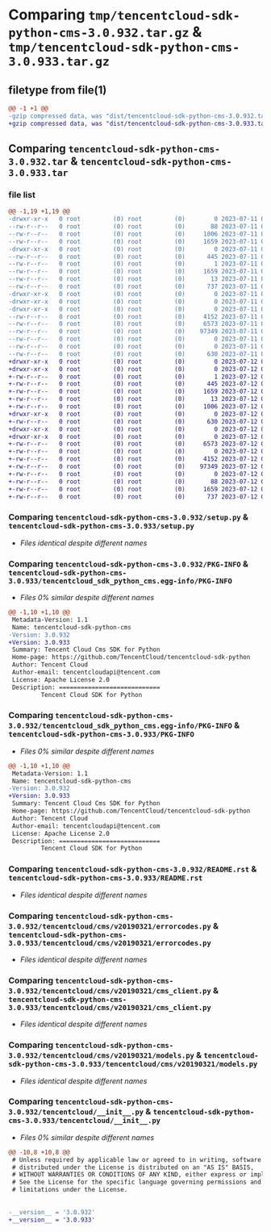 # Comparing `tmp/tencentcloud-sdk-python-cms-3.0.932.tar.gz` & `tmp/tencentcloud-sdk-python-cms-3.0.933.tar.gz`

## filetype from file(1)

```diff
@@ -1 +1 @@
-gzip compressed data, was "dist/tencentcloud-sdk-python-cms-3.0.932.tar", last modified: Tue Jul 11 00:37:10 2023, max compression
+gzip compressed data, was "dist/tencentcloud-sdk-python-cms-3.0.933.tar", last modified: Wed Jul 12 00:23:43 2023, max compression
```

## Comparing `tencentcloud-sdk-python-cms-3.0.932.tar` & `tencentcloud-sdk-python-cms-3.0.933.tar`

### file list

```diff
@@ -1,19 +1,19 @@
-drwxr-xr-x   0 root         (0) root         (0)        0 2023-07-11 00:37:10.000000 tencentcloud-sdk-python-cms-3.0.932/
--rw-r--r--   0 root         (0) root         (0)       88 2023-07-11 00:37:10.000000 tencentcloud-sdk-python-cms-3.0.932/setup.cfg
--rw-r--r--   0 root         (0) root         (0)     1006 2023-07-11 00:37:10.000000 tencentcloud-sdk-python-cms-3.0.932/setup.py
--rw-r--r--   0 root         (0) root         (0)     1659 2023-07-11 00:37:10.000000 tencentcloud-sdk-python-cms-3.0.932/PKG-INFO
-drwxr-xr-x   0 root         (0) root         (0)        0 2023-07-11 00:37:10.000000 tencentcloud-sdk-python-cms-3.0.932/tencentcloud_sdk_python_cms.egg-info/
--rw-r--r--   0 root         (0) root         (0)      445 2023-07-11 00:37:10.000000 tencentcloud-sdk-python-cms-3.0.932/tencentcloud_sdk_python_cms.egg-info/SOURCES.txt
--rw-r--r--   0 root         (0) root         (0)        1 2023-07-11 00:37:10.000000 tencentcloud-sdk-python-cms-3.0.932/tencentcloud_sdk_python_cms.egg-info/dependency_links.txt
--rw-r--r--   0 root         (0) root         (0)     1659 2023-07-11 00:37:10.000000 tencentcloud-sdk-python-cms-3.0.932/tencentcloud_sdk_python_cms.egg-info/PKG-INFO
--rw-r--r--   0 root         (0) root         (0)       13 2023-07-11 00:37:10.000000 tencentcloud-sdk-python-cms-3.0.932/tencentcloud_sdk_python_cms.egg-info/top_level.txt
--rw-r--r--   0 root         (0) root         (0)      737 2023-07-11 00:37:10.000000 tencentcloud-sdk-python-cms-3.0.932/README.rst
-drwxr-xr-x   0 root         (0) root         (0)        0 2023-07-11 00:37:10.000000 tencentcloud-sdk-python-cms-3.0.932/tencentcloud/
-drwxr-xr-x   0 root         (0) root         (0)        0 2023-07-11 00:37:10.000000 tencentcloud-sdk-python-cms-3.0.932/tencentcloud/cms/
-drwxr-xr-x   0 root         (0) root         (0)        0 2023-07-11 00:37:10.000000 tencentcloud-sdk-python-cms-3.0.932/tencentcloud/cms/v20190321/
--rw-r--r--   0 root         (0) root         (0)     4152 2023-07-11 00:37:10.000000 tencentcloud-sdk-python-cms-3.0.932/tencentcloud/cms/v20190321/errorcodes.py
--rw-r--r--   0 root         (0) root         (0)     6573 2023-07-11 00:37:10.000000 tencentcloud-sdk-python-cms-3.0.932/tencentcloud/cms/v20190321/cms_client.py
--rw-r--r--   0 root         (0) root         (0)    97349 2023-07-11 00:37:10.000000 tencentcloud-sdk-python-cms-3.0.932/tencentcloud/cms/v20190321/models.py
--rw-r--r--   0 root         (0) root         (0)        0 2023-07-11 00:37:10.000000 tencentcloud-sdk-python-cms-3.0.932/tencentcloud/cms/v20190321/__init__.py
--rw-r--r--   0 root         (0) root         (0)        0 2023-07-11 00:37:10.000000 tencentcloud-sdk-python-cms-3.0.932/tencentcloud/cms/__init__.py
--rw-r--r--   0 root         (0) root         (0)      630 2023-07-11 00:37:10.000000 tencentcloud-sdk-python-cms-3.0.932/tencentcloud/__init__.py
+drwxr-xr-x   0 root         (0) root         (0)        0 2023-07-12 00:23:43.000000 tencentcloud-sdk-python-cms-3.0.933/
+drwxr-xr-x   0 root         (0) root         (0)        0 2023-07-12 00:23:43.000000 tencentcloud-sdk-python-cms-3.0.933/tencentcloud_sdk_python_cms.egg-info/
+-rw-r--r--   0 root         (0) root         (0)        1 2023-07-12 00:23:43.000000 tencentcloud-sdk-python-cms-3.0.933/tencentcloud_sdk_python_cms.egg-info/dependency_links.txt
+-rw-r--r--   0 root         (0) root         (0)      445 2023-07-12 00:23:43.000000 tencentcloud-sdk-python-cms-3.0.933/tencentcloud_sdk_python_cms.egg-info/SOURCES.txt
+-rw-r--r--   0 root         (0) root         (0)     1659 2023-07-12 00:23:43.000000 tencentcloud-sdk-python-cms-3.0.933/tencentcloud_sdk_python_cms.egg-info/PKG-INFO
+-rw-r--r--   0 root         (0) root         (0)       13 2023-07-12 00:23:43.000000 tencentcloud-sdk-python-cms-3.0.933/tencentcloud_sdk_python_cms.egg-info/top_level.txt
+-rw-r--r--   0 root         (0) root         (0)     1006 2023-07-12 00:23:43.000000 tencentcloud-sdk-python-cms-3.0.933/setup.py
+drwxr-xr-x   0 root         (0) root         (0)        0 2023-07-12 00:23:43.000000 tencentcloud-sdk-python-cms-3.0.933/tencentcloud/
+-rw-r--r--   0 root         (0) root         (0)      630 2023-07-12 00:23:43.000000 tencentcloud-sdk-python-cms-3.0.933/tencentcloud/__init__.py
+drwxr-xr-x   0 root         (0) root         (0)        0 2023-07-12 00:23:43.000000 tencentcloud-sdk-python-cms-3.0.933/tencentcloud/cms/
+drwxr-xr-x   0 root         (0) root         (0)        0 2023-07-12 00:23:43.000000 tencentcloud-sdk-python-cms-3.0.933/tencentcloud/cms/v20190321/
+-rw-r--r--   0 root         (0) root         (0)     6573 2023-07-12 00:23:43.000000 tencentcloud-sdk-python-cms-3.0.933/tencentcloud/cms/v20190321/cms_client.py
+-rw-r--r--   0 root         (0) root         (0)        0 2023-07-12 00:23:43.000000 tencentcloud-sdk-python-cms-3.0.933/tencentcloud/cms/v20190321/__init__.py
+-rw-r--r--   0 root         (0) root         (0)     4152 2023-07-12 00:23:43.000000 tencentcloud-sdk-python-cms-3.0.933/tencentcloud/cms/v20190321/errorcodes.py
+-rw-r--r--   0 root         (0) root         (0)    97349 2023-07-12 00:23:43.000000 tencentcloud-sdk-python-cms-3.0.933/tencentcloud/cms/v20190321/models.py
+-rw-r--r--   0 root         (0) root         (0)        0 2023-07-12 00:23:43.000000 tencentcloud-sdk-python-cms-3.0.933/tencentcloud/cms/__init__.py
+-rw-r--r--   0 root         (0) root         (0)       88 2023-07-12 00:23:43.000000 tencentcloud-sdk-python-cms-3.0.933/setup.cfg
+-rw-r--r--   0 root         (0) root         (0)     1659 2023-07-12 00:23:43.000000 tencentcloud-sdk-python-cms-3.0.933/PKG-INFO
+-rw-r--r--   0 root         (0) root         (0)      737 2023-07-12 00:23:43.000000 tencentcloud-sdk-python-cms-3.0.933/README.rst
```

### Comparing `tencentcloud-sdk-python-cms-3.0.932/setup.py` & `tencentcloud-sdk-python-cms-3.0.933/setup.py`

 * *Files identical despite different names*

### Comparing `tencentcloud-sdk-python-cms-3.0.932/PKG-INFO` & `tencentcloud-sdk-python-cms-3.0.933/tencentcloud_sdk_python_cms.egg-info/PKG-INFO`

 * *Files 0% similar despite different names*

```diff
@@ -1,10 +1,10 @@
 Metadata-Version: 1.1
 Name: tencentcloud-sdk-python-cms
-Version: 3.0.932
+Version: 3.0.933
 Summary: Tencent Cloud Cms SDK for Python
 Home-page: https://github.com/TencentCloud/tencentcloud-sdk-python
 Author: Tencent Cloud
 Author-email: tencentcloudapi@tencent.com
 License: Apache License 2.0
 Description: ============================
         Tencent Cloud SDK for Python
```

### Comparing `tencentcloud-sdk-python-cms-3.0.932/tencentcloud_sdk_python_cms.egg-info/PKG-INFO` & `tencentcloud-sdk-python-cms-3.0.933/PKG-INFO`

 * *Files 0% similar despite different names*

```diff
@@ -1,10 +1,10 @@
 Metadata-Version: 1.1
 Name: tencentcloud-sdk-python-cms
-Version: 3.0.932
+Version: 3.0.933
 Summary: Tencent Cloud Cms SDK for Python
 Home-page: https://github.com/TencentCloud/tencentcloud-sdk-python
 Author: Tencent Cloud
 Author-email: tencentcloudapi@tencent.com
 License: Apache License 2.0
 Description: ============================
         Tencent Cloud SDK for Python
```

### Comparing `tencentcloud-sdk-python-cms-3.0.932/README.rst` & `tencentcloud-sdk-python-cms-3.0.933/README.rst`

 * *Files identical despite different names*

### Comparing `tencentcloud-sdk-python-cms-3.0.932/tencentcloud/cms/v20190321/errorcodes.py` & `tencentcloud-sdk-python-cms-3.0.933/tencentcloud/cms/v20190321/errorcodes.py`

 * *Files identical despite different names*

### Comparing `tencentcloud-sdk-python-cms-3.0.932/tencentcloud/cms/v20190321/cms_client.py` & `tencentcloud-sdk-python-cms-3.0.933/tencentcloud/cms/v20190321/cms_client.py`

 * *Files identical despite different names*

### Comparing `tencentcloud-sdk-python-cms-3.0.932/tencentcloud/cms/v20190321/models.py` & `tencentcloud-sdk-python-cms-3.0.933/tencentcloud/cms/v20190321/models.py`

 * *Files identical despite different names*

### Comparing `tencentcloud-sdk-python-cms-3.0.932/tencentcloud/__init__.py` & `tencentcloud-sdk-python-cms-3.0.933/tencentcloud/__init__.py`

 * *Files 0% similar despite different names*

```diff
@@ -10,8 +10,8 @@
 # Unless required by applicable law or agreed to in writing, software
 # distributed under the License is distributed on an "AS IS" BASIS,
 # WITHOUT WARRANTIES OR CONDITIONS OF ANY KIND, either express or implied.
 # See the License for the specific language governing permissions and
 # limitations under the License.
 
 
-__version__ = '3.0.932'
+__version__ = '3.0.933'
```


